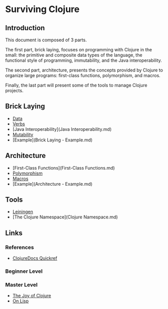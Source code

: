 # Surviving Clojure

## Introduction

This document is composed of 3 parts.

The first part, brick laying, focuses on programming with Clojure in the small: the primitive and composite data types of the language, the functional style of programming, immutability, and the Java interoperability.

The second part, architecture, presents the concepts provided by Clojure to organize large programs: first-class functions, polymorphism, and macros.

Finally, the last part will present some of the tools to manage Clojure projects.

## Brick Laying

* [Data](Data.md)
* [Verbs](Verbs.md)
* [Java Interoperability](Java Interoperability.md)
* [Mutability](Mutability.md)
* [Example](Brick Laying - Example.md)

## Architecture

* [First-Class Functions](First-Class Functions.md)
* [Polymorphism](Polymorphism.md)
* [Macros](Macros.md)
* [Example](Architecture - Example.md)

## Tools

* [Leiningen](leiningen.md)
* [The Clojure Namespace](Clojure Namespace.md)

## Links

### References

* [ClojureDocs Quickref](https://clojuredocs.org/quickref)

### Beginner Level

### Master Level

* [The Joy of Clojure](http://www.joyofclojure.com/)
* [On Lisp](http://www.paulgraham.com/onlisp.html)
